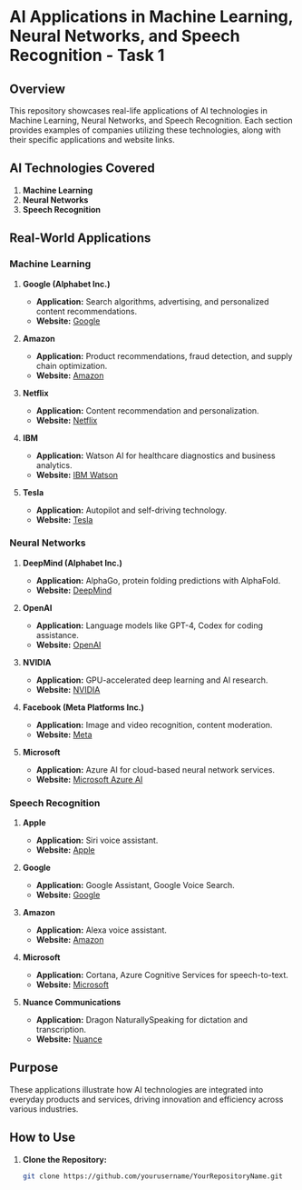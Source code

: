 # AI Applications in Machine Learning, Neural Networks, and Speech Recognition - Task 1

## Overview
This repository showcases real-life applications of AI technologies in Machine Learning, Neural Networks, and Speech Recognition. Each section provides examples of companies utilizing these technologies, along with their specific applications and website links.

## AI Technologies Covered
1. **Machine Learning**
2. **Neural Networks**
3. **Speech Recognition**

## Real-World Applications

### Machine Learning
1. **Google (Alphabet Inc.)**
   - **Application:** Search algorithms, advertising, and personalized content recommendations.
   - **Website:** [Google](https://www.google.com)

2. **Amazon**
   - **Application:** Product recommendations, fraud detection, and supply chain optimization.
   - **Website:** [Amazon](https://www.amazon.com)

3. **Netflix**
   - **Application:** Content recommendation and personalization.
   - **Website:** [Netflix](https://www.netflix.com)

4. **IBM**
   - **Application:** Watson AI for healthcare diagnostics and business analytics.
   - **Website:** [IBM Watson](https://www.ibm.com/watson)

5. **Tesla**
   - **Application:** Autopilot and self-driving technology.
   - **Website:** [Tesla](https://www.tesla.com)

### Neural Networks
1. **DeepMind (Alphabet Inc.)**
   - **Application:** AlphaGo, protein folding predictions with AlphaFold.
   - **Website:** [DeepMind](https://www.deepmind.com)

2. **OpenAI**
   - **Application:** Language models like GPT-4, Codex for coding assistance.
   - **Website:** [OpenAI](https://www.openai.com)

3. **NVIDIA**
   - **Application:** GPU-accelerated deep learning and AI research.
   - **Website:** [NVIDIA](https://www.nvidia.com)

4. **Facebook (Meta Platforms Inc.)**
   - **Application:** Image and video recognition, content moderation.
   - **Website:** [Meta](https://www.meta.com)

5. **Microsoft**
   - **Application:** Azure AI for cloud-based neural network services.
   - **Website:** [Microsoft Azure AI](https://azure.microsoft.com/en-us/services/machine-learning/)

### Speech Recognition
1. **Apple**
   - **Application:** Siri voice assistant.
   - **Website:** [Apple](https://www.apple.com)

2. **Google**
   - **Application:** Google Assistant, Google Voice Search.
   - **Website:** [Google](https://www.google.com)

3. **Amazon**
   - **Application:** Alexa voice assistant.
   - **Website:** [Amazon](https://www.amazon.com)

4. **Microsoft**
   - **Application:** Cortana, Azure Cognitive Services for speech-to-text.
   - **Website:** [Microsoft](https://www.microsoft.com)

5. **Nuance Communications**
   - **Application:** Dragon NaturallySpeaking for dictation and transcription.
   - **Website:** [Nuance](https://www.nuance.com)

## Purpose
These applications illustrate how AI technologies are integrated into everyday products and services, driving innovation and efficiency across various industries.

## How to Use
1. **Clone the Repository:**
   ```bash
   git clone https://github.com/yourusername/YourRepositoryName.git

